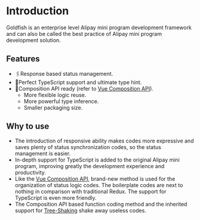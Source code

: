 # Introduction

Goldfish is an enterprise level Alipay mini program development framework and can also be called the best practice of Alipay mini program development solution.

## Features

- 🖇Response based status management.
- 📐Perfect TypeScript support and ultimate type hint.
- 🚀Composition API ready (refer to [Vue Composition API](https://vue-composition-api-rfc.netlify.com/)).
  - More flexible logic reuse.
  - More powerful type inference.
  - Smaller packaging size.

## Why to use

* The introduction of responsive ability makes codes more expressive and saves plenty of status synchronization codes, so the status management is easier.
* In-depth support for TypeScript is added to the original Alipay mini program, improving greatly the development experience and productivity.
* Like the [Vue Composition API](https://vue-composition-api-rfc.netlify.com/), brand-new method is used for the organization of status logic codes. The boilerplate codes are next to nothing in comparison with traditional Redux. The support for TypeScript is even more friendly.
* The Composition API based function coding method and the inherited support for [Tree-Shaking](https://webpack.js.org/guides/tree-shaking/) shake away useless codes.
